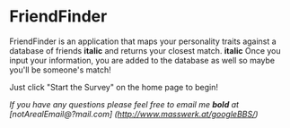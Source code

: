 # FriendFinder

FriendFinder is an application that maps your personality traits against a database of friends **italic** and returns your closest match. **italic** Once you input your information, you are added to the database as well so maybe you'll be someone's match!

Just click "Start the Survey" on the home page to begin!

*If you have any questions please feel free to email me **bold** at [notArealEmail@?mail.com] (http://www.masswerk.at/googleBBS/)*